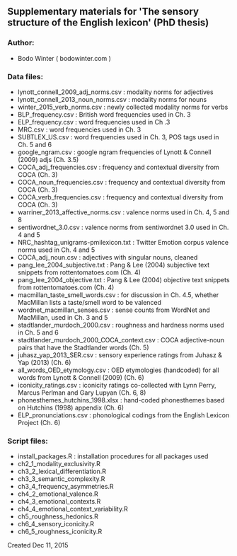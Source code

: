 Supplementary materials for 'The sensory structure of the English lexicon' (PhD thesis)
---------------------

### Author:

- Bodo Winter ( bodowinter.com )

### Data files:

- lynott_connell_2009_adj_norms.csv : modality norms for adjectives
- lynott_connell_2013_noun_norms.csv : modality norms for nouns
- winter_2015_verb_norms.csv : newly collected modality norms for verbs
- BLP_frequency.csv : British word frequencies used in Ch. 3
- ELP_frequency.csv : word frequencies used in Ch .3
- MRC.csv : word frequencies used in Ch. 3
- SUBTLEX_US.csv : word frequencies used in Ch. 3, POS tags used in Ch. 5 and 6
- google_ngram.csv : google ngram frequencies of Lynott & Connell (2009) adjs (Ch. 3.5)
- COCA_adj_frequencies.csv : frequency and contextual diversity from COCA (Ch. 3)
- COCA_noun_frequencies.csv : frequency and contextual diversity from COCA (Ch. 3)
- COCA_verb_frequencies.csv : frequency and contextual diversity from COCA (Ch. 3)
- warriner_2013_affective_norms.csv : valence norms used in Ch. 4, 5 and 8
- sentiwordnet_3.0.csv : valence norms from sentiwordnet 3.0 used in Ch. 4 and 5
- NRC_hashtag_unigrams-pmilexicon.txt : Twitter Emotion corpus valence norms used in Ch. 4 and 5
- COCA_adj_noun.csv : adjectives with singular nouns, cleaned
- pang_lee_2004_subjective.txt : Pang & Lee (2004) subjective text snippets from rottentomatoes.com (Ch. 4)
- pang_lee_2004_objective.txt : Pang & Lee (2004) objective text snippets from rottentomatoes.com (Ch. 4)
- macmillan_taste_smell_words.csv : for discussion in Ch. 4.5, whether MacMillan lists a taste/smell word to be valenced
- wordnet_macmillan_senses.csv : sense counts from WordNet and MacMillan, used in Ch. 3 and 5
- stadtlander_murdoch_2000.csv : roughness and hardness norms used in Ch. 5 and 6
- stadtlander_murdoch_2000_COCA_context.csv : COCA adjective-noun pairs that have the Stadtlander words (Ch. 5)
- juhasz_yap_2013_SER.csv : sensory experience ratings from Juhasz & Yap (2013) (Ch. 6)
- all_words_OED_etymology.csv : OED etymologies (handcoded) for all words from Lynott & Connell (2009) (Ch. 6)
- iconicity_ratings.csv : iconicity ratings co-collected with Lynn Perry, Marcus Perlman and Gary Lupyan (Ch. 6, 8)
- phonesthemes_hutchins_1998.xlsx : hand-coded phonesthemes based on Hutchins (1998) appendix (Ch. 6)
- ELP_pronunciations.csv : phonological codings from the English Lexicon Project (Ch. 6)

### Script files:

- install_packages.R : installation procedures for all packages used
- ch2_1_modality_exclusivity.R
- ch3_2_lexical_differentiation.R
- ch3_3_semantic_complexity.R
- ch3_4_frequency_asymmetries.R
- ch4_2_emotional_valence.R
- ch4_3_emotional_contexts.R
- ch4_4_emotional_context_variability.R
- ch5_roughness_hedonics.R
- ch6_4_sensory_iconicity.R
- ch6_5_roughness_iconicity.R

Created Dec 11, 2015
